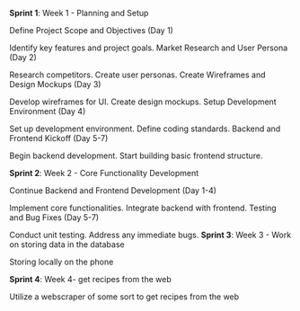 **Sprint 1**: Week 1 - Planning and Setup

Define Project Scope and Objectives (Day 1)

Identify key features and project goals.
Market Research and User Persona (Day 2)

Research competitors.
Create user personas.
Create Wireframes and Design Mockups (Day 3)

Develop wireframes for UI.
Create design mockups.
Setup Development Environment (Day 4)

Set up development environment.
Define coding standards.
Backend and Frontend Kickoff (Day 5-7)

Begin backend development.
Start building basic frontend structure.

**Sprint 2**: Week 2 - Core Functionality Development

Continue Backend and Frontend Development (Day 1-4)

Implement core functionalities.
Integrate backend with frontend.
Testing and Bug Fixes (Day 5-7)

Conduct unit testing.
Address any immediate bugs.
**Sprint 3**: Week 3 - Work on storing data in the database

Storing locally on the phone

**Sprint 4**: Week 4- get recipes from the web

Utilize a webscraper of some sort to get recipes from the web
